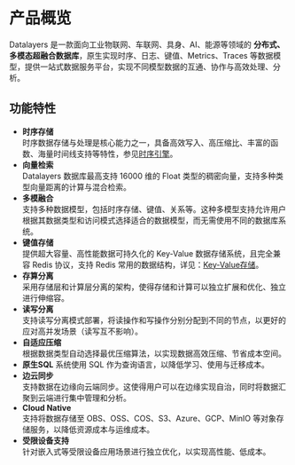# 产品概览

Datalayers 是一款面向工业物联网、车联网、具身、AI、能源等领域的 **分布式、多模态超融合数据库**，原生实现时序、日志、键值、Metrics、Traces 等数据模型，提供一站式数据服务平台，实现不同模型数据的互通、协作与高效处理、分析。

## 功能特性

* **时序存储**  
时序数据存储与处理是核心能力之一，具备高效写入、高压缩比、丰富的函数、海量时间线支持等特性，参见[时序引擎](./sql-reference/table-engine/timeseries.md)。
* **向量检索**  
Datalayers 数据库最高支持 16000 维的 Float 类型的稠密向量，支持多种类型向量距离的计算与混合检索。
* **多模融合**  
支持多种数据模型，包括时序存储、键值、关系等。这种多模型支持允许用户根据其数据类型和访问模式选择适合的数据模型，而无需使用不同的数据库系统。
* **键值存储**  
提供超大容量、高性能数据可持久化的 Key-Value 数据存储系统，且完全兼容 Redis 协议，支持 Redis 常用的数据结构，详见：[Key-Value存储](./key-value-data-model/overview.md)。
* **存算分离**  
采用存储层和计算层分离的架构，使得存储和计算可以独立扩展和优化、独立进行伸缩容。
* **读写分离**  
支持读写分离模式部署，将读操作和写操作分别分配到不同的节点，以更好的应对高并发场景（读写互不影响）。
* **自适应压缩**  
根据数据类型自动选择最优压缩算法，以实现数据高效压缩、节省成本空间。
* **原生SQL**
系统使用 SQL 作为查询语言，以降低学习、使用与迁移成本。
* **边云同步**  
支持数据在边缘向云端同步。这使得用户可以在边缘实现自治，同时将数据汇聚到云端进行集中管理和分析。
* **Cloud Native**  
支持将数据存储至 OBS、OSS、COS、S3、Azure、GCP、MinIO 等对象存储服务，以降低资源成本与运维成本。
* **受限设备支持**  
针对嵌入式等受限设备应用场景进行独立优化，以实现高性能、低成本。
